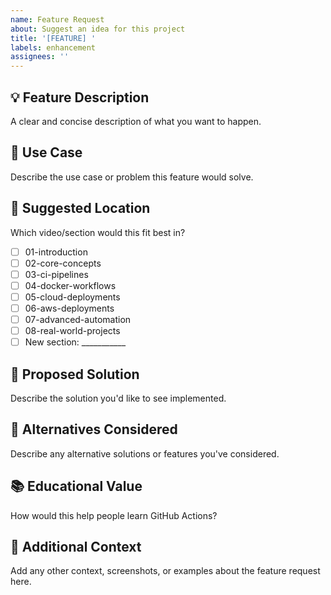 ```yaml
---
name: Feature Request
about: Suggest an idea for this project
title: '[FEATURE] '
labels: enhancement
assignees: ''
---
```


## 💡 Feature Description
A clear and concise description of what you want to happen.

## 🎯 Use Case
Describe the use case or problem this feature would solve.

## 📍 Suggested Location
Which video/section would this fit best in?
- [ ] 01-introduction
- [ ] 02-core-concepts  
- [ ] 03-ci-pipelines
- [ ] 04-docker-workflows
- [ ] 05-cloud-deployments
- [ ] 06-aws-deployments
- [ ] 07-advanced-automation
- [ ] 08-real-world-projects
- [ ] New section: ___________

## 🔧 Proposed Solution
Describe the solution you'd like to see implemented.

## 🔄 Alternatives Considered
Describe any alternative solutions or features you've considered.

## 📚 Educational Value
How would this help people learn GitHub Actions?

## 📝 Additional Context
Add any other context, screenshots, or examples about the feature request here.